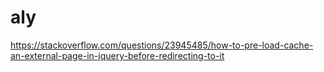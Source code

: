# aly
https://stackoverflow.com/questions/23945485/how-to-pre-load-cache-an-external-page-in-jquery-before-redirecting-to-it
